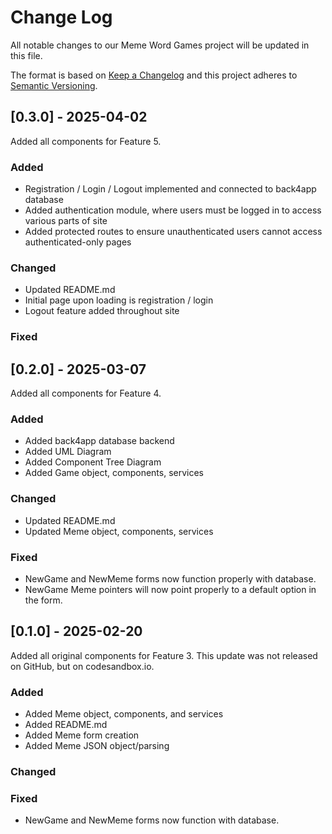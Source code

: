 
# Change Log
All notable changes to our Meme Word Games project will be updated in this file.
 
The format is based on [Keep a Changelog](http://keepachangelog.com/)
and this project adheres to [Semantic Versioning](http://semver.org/).

## [0.3.0] - 2025-04-02
  
Added all components for Feature 5.
 
### Added
- Registration / Login / Logout implemented and connected to back4app database
- Added authentication module, where users must be logged in to access various parts of site
- Added protected routes to ensure unauthenticated users cannot access authenticated-only pages

### Changed
  
- Updated README.md
- Initial page upon loading is registration / login
- Logout feature added throughout site
 
### Fixed


## [0.2.0] - 2025-03-07
  
Added all components for Feature 4.
 
### Added
- Added back4app database backend
- Added UML Diagram
- Added Component Tree Diagram
- Added Game object, components, services

### Changed
  
- Updated README.md
- Updated Meme object, components, services
 
### Fixed
 
- NewGame and NewMeme forms now function properly with database.
- NewGame Meme pointers will now point properly to a default option in the form.
 

## [0.1.0] - 2025-02-20
  
Added all original components for Feature 3. This update was not released on GitHub, but on codesandbox.io.
 
### Added
- Added Meme object, components, and services
- Added README.md
- Added Meme form creation
- Added Meme JSON object/parsing

### Changed
 
### Fixed
 
- NewGame and NewMeme forms now function with database.
